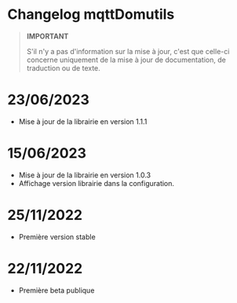 # Changelog mqttDomutils

>**IMPORTANT**
>
>S'il n'y a pas d'information sur la mise à jour, c'est que celle-ci concerne uniquement de la mise à jour de documentation, de traduction ou de texte.

# 23/06/2023
- Mise à jour de la librairie en version 1.1.1

# 15/06/2023
- Mise à jour de la librairie en version 1.0.3
- Affichage version librairie dans la configuration.

# 25/11/2022
- Première version stable

# 22/11/2022
- Première beta publique